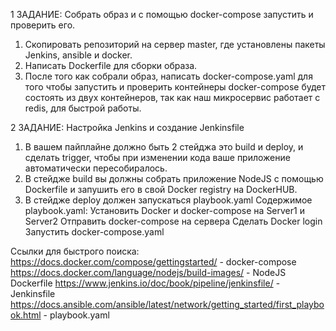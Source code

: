 1 ЗАДАНИЕ: Собрать образ и с помощью docker-compose запустить и проверить его.

1) Скопировать репозиторий на сервер master, где установлены пакеты Jenkins, ansible и docker.
2) Написать Dockerfile для сборки образа.
3) После того как собрали образ, написать docker-compose.yaml для того чтобы запустить и проверить контейнеры
	docker-compose будет состоять из двух контейнеров, так как наш микросервис работает с redis, для быстрой работы.

2 ЗАДАНИЕ: Настройка Jenkins и создание Jenkinsfile

1) В вашем пайплайне должно быть 2 стейджа это build и deploy, и сделать trigger, чтобы при изменении кода ваше приложение автоматически пересобиралось.
2) В стейдже build вы должны собрать приложение NodeJS с помощью Dockerfile и запушить его в свой Docker registry на DockerHUB.
3) В стейдже deploy должен запускаться playbook.yaml
	Содержимое playbook.yaml:
		Установить Docker и docker-compose на Server1 и Server2
		Отправить docker-compose на сервера
		Сделать Docker login
		Запустить docker-compose.yaml
	
Ссылки для быстрого поиска:
https://docs.docker.com/compose/gettingstarted/ - docker-compose
https://docs.docker.com/language/nodejs/build-images/ -  NodeJS Dockerfile
https://www.jenkins.io/doc/book/pipeline/jenkinsfile/  - Jenkinsfile
https://docs.ansible.com/ansible/latest/network/getting_started/first_playbook.html - playbook.yaml
